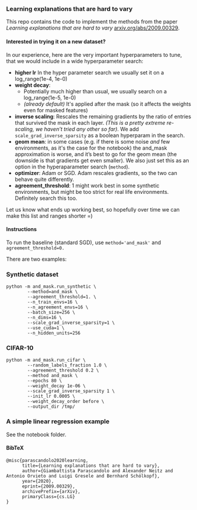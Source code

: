 ### Learning explanations that are hard to vary
This repo contains the code to implement the methods from the paper _Learning explanations that are hard to vary_ [arxiv.org/abs/2009.00329](https://arxiv.org/abs/2009.00329).

#### Interested in trying it on a new dataset?
In our experience, here are the very important hyperparameters to tune, that we would include in a wide hyperparameter search:

- **higher lr** In the hyper parameter search we usually set it on a log_range(1e-4, 1e-0)
- **weight decay**:
	- Potentially much higher than usual, we usually search on a log_range(1e-5, 1e-0)
	- _(already default)_ It's applied after the mask (so it affects the weights even for masked features)
- **inverse scaling**: Rescales the remaining gradients by the ratio of entries that survived the mask in each layer. _(This is a pretty extreme re-scaling, we haven’t tried any other so far)_. We add `scale_grad_inverse_sparsity` as a boolean hyperparam in the search.
- **geom mean**: in some cases (e.g. if there is some noise _and_ few environments, as it's the case for the notebook) the and_mask approximation is worse, and it’s best to go for the geom mean (the downside is that gradients get even smaller). We also just set this as an option in the hyperaparameter search (`method`).
- **optimizer**: Adam or SGD. Adam rescales gradients, so the two can behave quite differently.
- **agreement_threshold**: 1 might work best in some synthetic environments, but might be too strict for real life environments. Definitely search this too.

Let us know what ends up working best, so hopefully over time we can make this list and ranges shorter =)

#### Instructions
To run the baseline (standard SGD), use `method='and_mask'` and `agreement_threshold=0.`

There are two examples:
### Synthetic dataset

```
python -m and_mask.run_synthetic \
        --method=and_mask \
        --agreement_threshold=1. \
        --n_train_envs=16 \
        --n_agreement_envs=16 \
        --batch_size=256 \
        --n_dims=16 \
        --scale_grad_inverse_sparsity=1 \
        --use_cuda=1 \
        --n_hidden_units=256
```

### CIFAR-10

```
python -m and_mask.run_cifar \
        --random_labels_fraction 1.0 \
        --agreement_threshold 0.2 \
        --method and_mask \
        --epochs 80 \
        --weight_decay 1e-06 \
        --scale_grad_inverse_sparsity 1 \
        --init_lr 0.0005 \
        --weight_decay_order before \
        --output_dir /tmp/
```

### A simple linear regression example

See the notebook folder.

#### BibTeX

```
@misc{parascandolo2020learning,
      title={Learning explanations that are hard to vary}, 
      author={Giambattista Parascandolo and Alexander Neitz and Antonio Orvieto and Luigi Gresele and Bernhard Schölkopf},
      year={2020},
      eprint={2009.00329},
      archivePrefix={arXiv},
      primaryClass={cs.LG}
}
```
